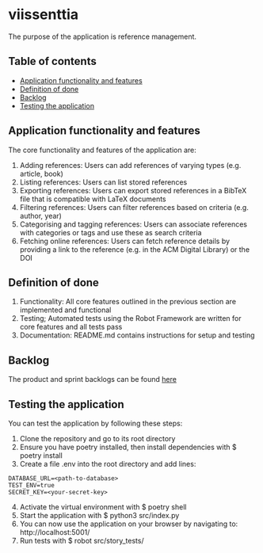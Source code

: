# viissenttia

The purpose of the application is reference management.


## Table of contents
- [Application functionality and features](#application-functionality-and-features)
- [Definition of done](#definition-of-done)
- [Backlog](#backlog)
- [Testing the application](#testing-the-application)


## Application functionality and features

The core functionality and features of the application are:

1. Adding references: Users can add references of varying types (e.g. article, book) 
2. Listing references: Users can list stored references
3. Exporting references: Users can export stored references in a BibTeX file that is compatible with LaTeX documents
4. Filtering references: Users can filter references based on criteria (e.g. author, year)
5. Categorising and tagging references: Users can associate references with categories or tags and use these as search criteria
6. Fetching online references: Users can fetch reference details by providing a link to the reference (e.g. in the ACM Digital Library) or the DOI 


## Definition of done

1. Functionality: All core features outlined in the previous section are implemented and functional
2. Testing; Automated tests using the Robot Framework are written for core features and all tests pass
3. Documentation: README.md contains instructions for setup and testing


## Backlog

The product and sprint backlogs can be found [here](https://helsinkifi-my.sharepoint.com/:x:/g/personal/juzturun_ad_helsinki_fi/ETudBp6OxL5GlwRVfpZgC8cBuwzMSGh-2SWFHwJBbWLTJA?e=7TnnLh)


## Testing the application

You can test the application by following these steps: 
1. Clone the repository and go to its root directory
2. Ensure you have poetry installed, then install dependencies with $ poetry install
3. Create a file .env into the root directory and add lines:
```
DATABASE_URL=<path-to-database>
TEST_ENV=true
SECRET_KEY=<your-secret-key>
```
4. Activate the virtual environment with $ poetry shell
5. Start the application with $ python3 src/index.py 
6. You can now use the application on your browser by navigating to: http://localhost:5001/
7. Run tests with $ robot src/story_tests/
